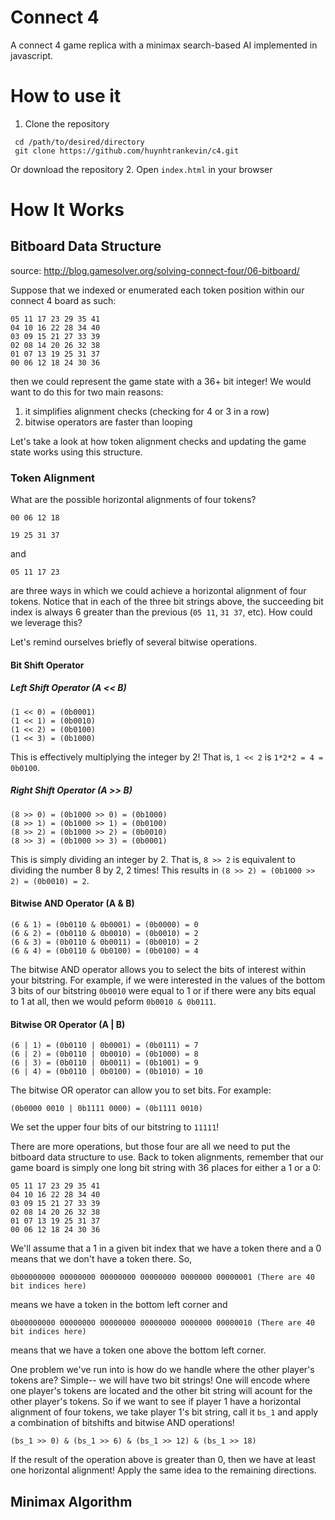 # Connect 4
A connect 4 game replica with a minimax search-based AI implemented in javascript. 

# How to use it
1. Clone the repository
```
 cd /path/to/desired/directory
 git clone https://github.com/huynhtrankevin/c4.git
```
Or download the repository
2. Open `index.html` in your browser


# How It Works

## Bitboard Data Structure
source: http://blog.gamesolver.org/solving-connect-four/06-bitboard/

Suppose that we indexed or enumerated each token position within our connect 4 board as such:

```
05 11 17 23 29 35 41
04 10 16 22 28 34 40
03 09 15 21 27 33 39
02 08 14 20 26 32 38
01 07 13 19 25 31 37
00 06 12 18 24 30 36 
```

then we could represent the game state with a 36+ bit integer! We would want to do this for two main reasons:
1. it simplifies alignment checks (checking for 4 or 3 in a row)
2. bitwise operators are faster than looping

Let's take a look at how token alignment checks and updating the game state works using this structure.

### Token Alignment
What are the possible horizontal alignments of four tokens? 
```
00 06 12 18
```
```
19 25 31 37
```
and
```
05 11 17 23
```
are three ways in which we could achieve a horizontal alignment of four tokens. Notice that in each of the three bit strings above, the succeeding bit index is always 6 greater than the previous (`05 11`, `31 37`, etc). How could we leverage this?

Let's remind ourselves briefly of several bitwise operations.
#### Bit Shift Operator 

##### Left Shift Operator (A << B)
```
(1 << 0) = (0b0001)
(1 << 1) = (0b0010)
(1 << 2) = (0b0100)
(1 << 3) = (0b1000)
```
This is effectively multiplying the integer by 2! That is, `1 << 2` is `1*2*2 = 4 = 0b0100`.

##### Right Shift Operator (A >> B)
```
(8 >> 0) = (0b1000 >> 0) = (0b1000)
(8 >> 1) = (0b1000 >> 1) = (0b0100)
(8 >> 2) = (0b1000 >> 2) = (0b0010)
(8 >> 3) = (0b1000 >> 3) = (0b0001)
```
This is simply dividing an integer by 2. That is, `8 >> 2` is equivalent to dividing the number 8 by 2, 2 times! This results in `(8 >> 2) = (0b1000 >> 2) = (0b0010) = 2`.  

#### Bitwise AND Operator (A & B)

```
(6 & 1) = (0b0110 & 0b0001) = (0b0000) = 0
(6 & 2) = (0b0110 & 0b0010) = (0b0010) = 2
(6 & 3) = (0b0110 & 0b0011) = (0b0010) = 2
(6 & 4) = (0b0110 & 0b0100) = (0b0100) = 4
```

The bitwise AND operator allows you to select the bits of interest within your bitstring. For example, if we were interested in the values of the bottom 3 bits of our bitstring `0b0010` were equal to 1 or if there were any bits equal to 1 at all, then we would peform `0b0010 & 0b0111`. 

#### Bitwise OR Operator (A | B)
```
(6 | 1) = (0b0110 | 0b0001) = (0b0111) = 7
(6 | 2) = (0b0110 | 0b0010) = (0b1000) = 8
(6 | 3) = (0b0110 | 0b0011) = (0b1001) = 9
(6 | 4) = (0b0110 | 0b0100) = (0b1010) = 10
```
The bitwise OR operator can allow you to set bits. For example:
```
(0b0000 0010 | 0b1111 0000) = (0b1111 0010) 
```
We set the upper four bits of our bitstring to `11111`!

There are more operations, but those four are all we need to put the bitboard data structure to use. Back to token alignments, remember that our game board is simply one long bit string with 36 places for either a 1 or a 0:
```
05 11 17 23 29 35 41
04 10 16 22 28 34 40
03 09 15 21 27 33 39
02 08 14 20 26 32 38
01 07 13 19 25 31 37
00 06 12 18 24 30 36 
```

We'll assume that a 1 in a given bit index that we have a token there and a 0 means that we don't have a token there. So,
```
0b00000000 00000000 00000000 00000000 0000000 00000001 (There are 40 bit indices here) 
```
means we have a token in the bottom left corner and
```
0b00000000 00000000 00000000 00000000 0000000 00000010 (There are 40 bit indices here) 
```
means that we have a token one above the bottom left corner.

One problem we've run into is how do we handle where the other player's tokens are? Simple-- we will have two bit strings! One will encode where one player's tokens are located and the other bit string will acount for the other player's tokens. So if we want to see if player 1 have a horizontal alignment of four tokens, we take player 1's bit string, call it `bs_1` and apply a combination of bitshifts and bitwise AND operations!

```
(bs_1 >> 0) & (bs_1 >> 6) & (bs_1 >> 12) & (bs_1 >> 18)
```
If the result of the operation above is greater than 0, then we have at least one horizontal alignment! Apply the same idea to the remaining directions. 

## Minimax Algorithm
